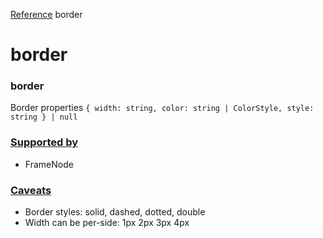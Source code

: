 [Reference](https://www.framer.com/developers/reference)
border
# border
### border
Border properties
`{ width: string, color: string | ColorStyle, style: string } | null`
### [Supported by](https://www.framer.com/developers/reference/plugins-traits-border#supported-by)
  * FrameNode


### [Caveats](https://www.framer.com/developers/reference/plugins-traits-border#caveats)
  * Border styles: solid, dashed, dotted, double
  * Width can be per-side: 1px 2px 3px 4px


